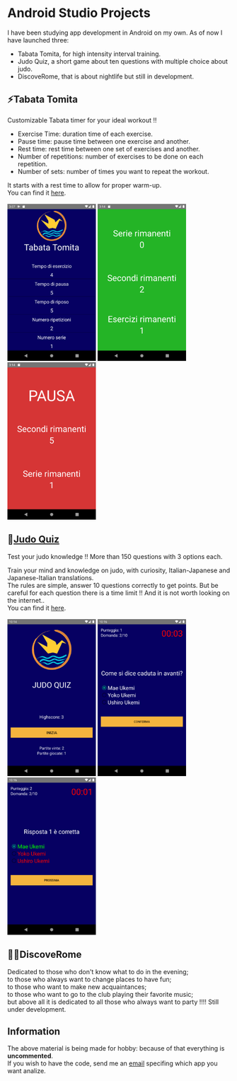 # Android Studio Projects
I have been studying app development in Android on my own. As of now I have launched three: 
- Tabata Tomita, for high intensity interval training.
- Judo Quiz, a short game about ten questions with multiple choice about judo.
- DiscoveRome, that is about nightlife but still in development.
 
## :zap:Tabata Tomita
Customizable Tabata timer for your ideal workout !!
- Exercise Time: duration time of each exercise.
- Pause time: pause time between one exercise and another.
- Rest time: rest time between one set of exercises and another.
- Number of repetitions: number of exercises to be done on each repetition.
- Number of sets: number of times you want to repeat the workout.<br>

It starts with a rest time to allow for proper warm-up.<br>
You can find it [here](https://play.google.com/store/apps/details?id=pippo.judoquiz).<br><br>
<img src="Tabata_start.png" alt="drawing" width="200"/>
<img src="Tabata_ex.png" alt="drawing" width="200"/>
<img src="Tabata_pause.png" alt="drawing" width="200"/>

## :martial_arts_uniform:[Judo Quiz](https://play.google.com/store/apps/details?id=pippo.judoquiz)
Test your judo knowledge !!
More than 150 questions with 3 options each.<br>

Train your mind and knowledge on judo, with curiosity, Italian-Japanese and Japanese-Italian translations.<br>
The rules are simple, answer 10 questions correctly to get points. But be careful for each question there is a time limit !! And it is not worth looking on the internet..<br>
You can find it [here](https://play.google.com/store/apps/details?id=pippo.judoquiz).<br><br>
<img src="Judo_quiz_start.png" alt="drawing" width="200"/>
<img src="Judo_quiz_question_1.png" alt="drawing" width="200"/>
<img src="Judo_quiz_question_2.png" alt="drawing" width="200"/>

## 🕺🏽DiscoveRome
Dedicated to those who don't know what to do in the evening;<br>
to those who always want to change places to have fun;<br>
to those who want to make new acquaintances;<br>
to those who want to go to the club playing their favorite music;<br>
but above all it is dedicated to all those who always want to party !!!!
Still under development.

## Information
The above material is being made for hobby: because of that everything is **uncommented**.<br>
If you wish to have the code, send me an [email](mailto:betello.1835108@studenti.uniroma1.it?subject=[GitHub_Android_Studio_projects]) specifing which app you want analize.

